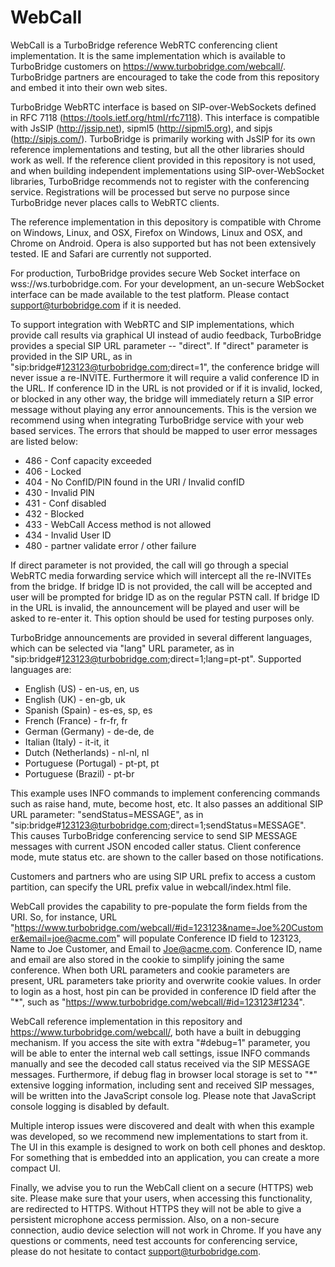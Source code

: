 # WebCall

WebCall is a TurboBridge reference WebRTC conferencing client implementation. It is the same implementation which is available to TurboBridge customers on https://www.turbobridge.com/webcall/. TurboBridge partners are encouraged to take the code from this repository and embed it into their own web sites.

TurboBridge WebRTC interface is based on SIP-over-WebSockets defined in RFC 7118 (https://tools.ietf.org/html/rfc7118). This interface is compatible with JsSIP (http://jssip.net), sipml5 (http://sipml5.org), and sipjs (http://sipjs.com/). TurboBridge is primarily working with JsSIP for its own reference implementations and testing, but all the other libraries should work as well. If the reference client provided in this repository is not used, and when building independent implementations using SIP-over-WebSocket libraries, TurboBridge recommends not to register with the conferencing service. Registrations will be processed but serve no purpose since TurboBridge never places calls to WebRTC clients.

The reference implementation in this depository is compatible with Chrome on Windows, Linux, and OSX, Firefox on Windows, Linux and OSX, and Chrome on Android. Opera is also supported but has not been extensively tested. IE and Safari are currently not supported.

For production, TurboBridge provides secure Web Socket interface on wss://ws.turbobridge.com. For your development, an un-secure WebSocket interface can be made available to the test platform. Please contact support@turbobridge.com if it is needed.

To support integration with WebRTC and SIP implementations, which provide call results via graphical UI instead of audio feedback, TurboBridge provides a special SIP URL parameter -- "direct". If "direct" parameter is provided in the SIP URL, as in "sip:bridge#123123@turbobridge.com;direct=1", the conference bridge will never issue a re-INVITE. Furthermore it will require a valid conference ID in the URL. If conference ID in the URL is not provided or if it is invalid, locked, or blocked in any other way, the bridge will immediately return a SIP error message without playing any error announcements. This is the version we recommend using when integrating TurboBridge service with your web based services. The errors that should be mapped to user error messages are listed below:

* 486 - Conf capacity exceeded
* 406 - Locked
* 404 - No ConfID/PIN found in the URI / Invalid confID
* 430 - Invalid PIN
* 431 - Conf disabled
* 432 - Blocked
* 433 - WebCall Access method is not allowed
* 434 - Invalid User ID
* 480 - partner validate error / other failure

If direct parameter is not provided, the call will go through a special WebRTC media forwarding service which will intercept all the re-INVITEs from the bridge. If bridge ID is not provided, the call will be accepted and user will be prompted for bridge ID as on the regular PSTN call. If bridge ID in the URL is invalid, the announcement will be played and user will be asked to re-enter it. This option should be used for testing purposes only.

TurboBridge announcements are provided in several different languages, which can be selected via "lang" URL parameter, as in "sip:bridge#123123@turbobridge.com;direct=1;lang=pt-pt". Supported languages are:
* English (US)  - en-us, en, us
* English (UK)  -  en-gb, uk
* Spanish (Spain) - es-es, sp, es
* French (France) - fr-fr, fr
* German (Germany) - de-de, de
* Italian (Italy)  - it-it, it
* Dutch (Netherlands)  - nl-nl, nl
* Portuguese (Portugal) - pt-pt, pt
* Portuguese (Brazil) - pt-br

This example uses INFO commands to implement conferencing commands such as raise hand, mute, become host, etc. It also passes an additional SIP URL parameter: "sendStatus=MESSAGE", as in  "sip:bridge#123123@turbobridge.com;direct=1;sendStatus=MESSAGE". This causes TurboBridge conferencing service to send SIP MESSAGE messages with current JSON encoded caller status. Client conference mode, mute status etc. are shown to the caller based on those notifications.

Customers and partners who are using SIP URL prefix to access a custom partition, can specify the URL prefix value in webcall/index.html file.

WebCall provides the capability to pre-populate the form fields from the URI. So, for instance, URL "https://www.turbobridge.com/webcall/#id=123123&name=Joe%20Customer&email=joe@acme.com" will populate Conference ID field to 123123, Name to Joe Customer, and Email to Joe@acme.com. Conference ID, name and email are also stored in the cookie to simplify joining the same conference. When both URL parameters and cookie parameters are present, URL parameters take priority and overwrite cookie values. In order to login as a host, host pin can be provided in conference ID field after the "*", such as "https://www.turbobridge.com/webcall/#id=123123#1234".

WebCall reference implementation in this repository and https://www.turbobridge.com/webcall/, both have a built in debugging mechanism. If you access the site with extra "#debug=1" parameter, you will be able to enter the internal web call settings, issue INFO commands manually and see the decoded call status received via the SIP MESSAGE messages. Furthermore, if debug flag in browser local storage is set to "*" extensive logging information, including sent and received SIP messages, will be written into the JavaScript console log. Please note that JavaScript console logging is disabled by default.

Multiple interop issues were discovered and dealt with when this example was developed, so we recommend new implementations to start from it. The UI in this example is designed to work on both cell phones and desktop. For something that is embedded into an application, you can create a more compact UI.

Finally, we advise you to run the WebCall client on a secure (HTTPS) web site. Please make sure that your users, when accessing this functionality, are redirected to HTTPS. Without HTTPS they will not be able to give a persistent microphone access permission. Also, on a non-secure connection, audio device selection will not work in Chrome.
If you have any questions or comments, need test accounts for conferencing service, please do not hesitate to contact support@turbobridge.com.

